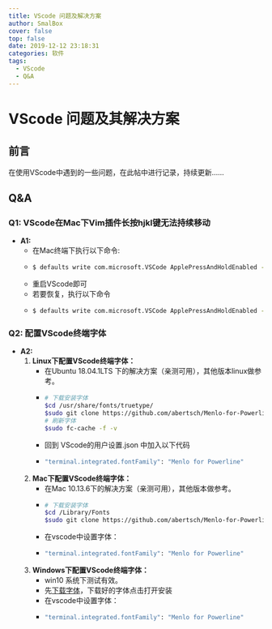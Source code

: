 ```yaml
---
title: VScode 问题及解决方案
author: SmalBox
cover: false
top: false
date: 2019-12-12 23:18:31
categories: 软件
tags:
  - VScode
  - Q&A
---
```

# VScode 问题及其解决方案

## **前言**

在使用VScode中遇到的一些问题，在此帖中进行记录，持续更新……

## **Q&A**

### Q1: VScode在Mac下Vim插件长按hjkl键无法持续移动
   - **A1:**
     - 在Mac终端下执行以下命令:
     - ``` bash
       $ defaults write com.microsoft.VSCode ApplePressAndHoldEnabled -bool false
       ```
     - 重启VScode即可
     - 若要恢复，执行以下命令
     - ``` bash
       $ defaults write com.microsoft.VSCode ApplePressAndHoldEnabled -bool true
       ```

### Q2: 配置VScode终端字体
   - **A2:**
      1. **Linux下配置VScode终端字体：**
         - 在Ubuntu 18.04.1LTS 下的解决方案（亲测可用），其他版本linux做参考。
         - ``` bash
           # 下载安装字体
           $cd /usr/share/fonts/truetype/
           $sudo git clone https://github.com/abertsch/Menlo-for-Powerline.git
           # 刷新字体
           $sudo fc-cache -f -v
           ```
         - 回到  VScode的用户设置.json  中加入以下代码
         - ``` bash
           "terminal.integrated.fontFamily": "Menlo for Powerline"
           ```
      2. **Mac下配置VScode终端字体：**
         - 在Mac 10.13.6下的解决方案（亲测可用），其他版本做参考。
         - ``` bash
           # 下载安装字体
           $cd /Library/Fonts
           $sudo git clone https://github.com/abertsch/Menlo-for-Powerline.git
           ```
         - 在vscode中设置字体：
         - ``` bash
           "terminal.integrated.fontFamily": "Menlo for Powerline"
           ```
      3. **Windows下配置VScode终端字体：**
         - win10 系统下测试有效。
         - 先[下载字体](https://github.com/abertsch/Menlo-for-Powerline)，下载好的字体点击打开安装
         - 在vscode中设置字体：
         - ``` bash
           "terminal.integrated.fontFamily": "Menlo for Powerline"
           ```